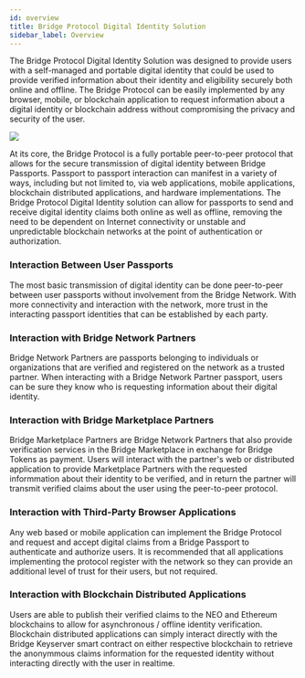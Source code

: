 ```yaml
---
id: overview
title: Bridge Protocol Digital Identity Solution
sidebar_label: Overview
---
```

The Bridge Protocol Digital Identity Solution was designed to provide users with a self-managed and portable digital identity that could be used to provide verified information about their identity and eligibility securely both online and offline.  The Bridge Protocol can be easily implemented by any browser, mobile, or blockchain application to request information about a digital identity or blockchain address without compromising the privacy and security of the user.

<img class='centered' src='/img/general-overview.png'></img>

At its core, the Bridge Protocol is a fully portable peer-to-peer protocol that allows for the secure transmission of digital identity between Bridge Passports.  Passport to passport interaction can manifest in a variety of ways, including but not limited to, via web applications, mobile applications, blockchain distributed applications, and hardware implementations.  The Bridge Protocol Digital Identity solution can allow for passports to send and receive digital identity claims both online as well as offline, removing the need to be dependent on Internet connectivity or unstable and unpredictable blockchain networks at the point of authentication or authorization.

### Interaction Between User Passports
The most basic transmission of digital identity can be done peer-to-peer between user passports without involvement from the Bridge Network.  With more connectivity and interaction with the network, more trust in the interacting passport identities that can be established by each party.

### Interaction with Bridge Network Partners
Bridge Network Partners are passports belonging to individuals or organizations that are verified and registered on the network as a trusted partner.  When interacting with a Bridge Network Partner passport, users can be sure they know who is requesting information about their digital identity.

### Interaction with Bridge Marketplace Partners
Bridge Marketplace Partners are Bridge Network Partners that also provide verification services in the Bridge Marketplace in exchange for Bridge Tokens as payment.  Users will interact with the partner's web or distributed application to provide Marketplace Partners with the requested informmation about their identity to be verified, and in return the partner will transmit verified claims about the user using the peer-to-peer protocol.

### Interaction with Third-Party Browser Applications
Any web based or mobile application can implement the Bridge Protocol and request and accept digital claims from a Bridge Passport to authenticate and authorize users.  It is recommended that all applications implementing the protocol register with the network so they can provide an additional level of trust for their users, but not required.

### Interaction with Blockchain Distributed Applications
Users are able to publish their verified claims to the NEO and Ethereum blockchains to allow for asynchronous / offline identity verification. Blockchain distributed applications can simply interact directly with the Bridge Keyserver smart contract on either respective blockchain to retrieve the anonymmous claims information for the requested identity without interacting directly with the user in realtime.










